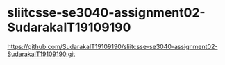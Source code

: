 # sliitcsse-se3040-assignment02-SudarakaIT19109190

https://github.com/SudarakaIT19109190/sliitcsse-se3040-assignment02-SudarakaIT19109190.git